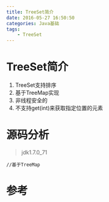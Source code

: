 ```yaml
---
title: TreeSet简介
date: 2016-05-27 16:50:50
categories: Java基础
tags:
	- TreeSet
---
```


# TreeSet简介
1. TreeSet支持排序
2. 基于TreeMap实现
3. 非线程安全的
4. 不支持get(int)来获取指定位置的元素

<!-- more -->

# 源码分析
>jdk1.7.0_71

```
//基于TreeMap
```

# 参考
